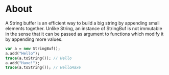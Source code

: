 # About

A String buffer is an efficient way to build a big string by appending small elements together. Unlike String, an instance of StringBuf is not immutable in the sense that it can be passed as argument to functions which modify it by appending more values.

```haxe
var a = new StringBuf();
a.add("Hello");
trace(a.toString()); // Hello
a.add("Haxe!");
trace(a.toString()); // HelloHaxe
```
